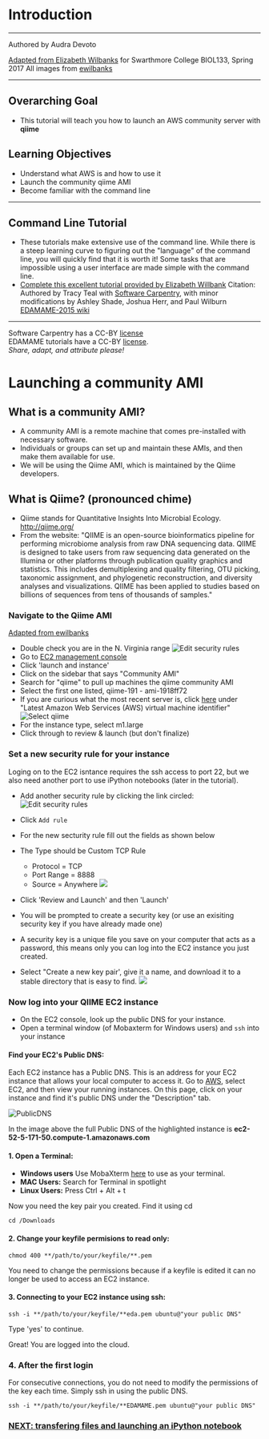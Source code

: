 # Introduction
***
Authored by Audra Devoto

[Adapted from Elizabeth Wilbanks](https://github.com/ewilbanks/micdiv2017/blob/master/tutorials/2017-02-16-launch-community-ami.md) for Swarthmore College BIOL133, Spring 2017
All images from [ewilbanks](https://github.com/ewilbanks/micdiv2017/blob/master/tutorials/2017-02-16-launch-community-ami.md)
***

## Overarching Goal  
* This tutorial will teach you how to launch an AWS community server with **qiime**

## Learning Objectives
*	Understand what AWS is and how to use it
* Launch the community qiime AMI
* Become familiar with the command line
***

## Command Line Tutorial
* These tutorials make extensive use of the command line. While there is a steep learning curve to figuring out the "language" of the command line, you will quickly find that it is worth it! Some tasks that are impossible using a user interface are made simple with the command line. 
* [Complete this excellent tutorial provided by Elizabeth Willbank](https://github.com/ewilbanks/2015-tutorials/blob/master/final/2015-06-22-introduction_to_the_shell.md)
Citation:
Authored by Tracy Teal with [Software Carpentry](http://software-carpentry.org/lessons.html), with minor modifications by Ashley Shade, Joshua Herr, and Paul Wilburn 
[EDAMAME-2015 wiki](https://github.com/edamame-course/2015-tutorials/wiki)

***
Software Carpentry has a CC-BY [license](https://github.com/swcarpentry/shell-novice/blob/gh-pages/LICENSE.md)   
EDAMAME tutorials have a CC-BY [license](https://github.com/edamame-course/2015-tutorials/blob/master/LICENSE.md).   
_Share, adapt, and attribute please!_   


# Launching a community AMI

## What is a community AMI?
* A community AMI is a remote machine that comes pre-installed with necessary software.
* Individuals or groups can set up and maintain these AMIs, and then make them available for use.
* We will be using the Qiime AMI, which is maintained by the Qiime developers. 

## What is Qiime? (pronounced chime)
* Qiime stands for Quantitative Insights Into Microbial Ecology. http://qiime.org/
* From the website: "QIIME is an open-source bioinformatics pipeline for performing microbiome analysis from raw DNA sequencing data. QIIME is designed to take users from raw sequencing data generated on the Illumina or other platforms through publication quality graphics and statistics. This includes demultiplexing and quality filtering, OTU picking, taxonomic assignment, and phylogenetic reconstruction, and diversity analyses and visualizations. QIIME has been applied to studies based on billions of sequences from tens of thousands of samples."

### Navigate to the Qiime AMI
[Adapted from ewilbanks](https://github.com/ewilbanks/micdiv2017/blob/master/tutorials/2017-02-16-launch-community-ami.md)

* Double check you are in the N. Virginia range
![Edit security rules](pics/ec2-range.png)
* Go to [EC2 management console](https://console.aws.amazon.com/ec2/v2/home?region=us-east-1#LaunchInstanceWizard:)
* Click 'launch and instance'
* Click on the sidebar that says "Community AMI"
* Search for "qiime" to pull up machines the qiime community AMI
* Select the first one listed, qiime-191 - ami-1918ff72
* If you are curious what the most recent server is, click [here](http://qiime.org/home_static/dataFiles.html) under "Latest Amazon Web Services (AWS) virtual machine identifier"
![Select qiime](pics/qiime-ami-01.png)
* For the instance type, select m1.large
* Click through to review & launch (but don't finalize)

### Set a new security rule for your instance 
Loging on to the EC2 isntance requires the ssh access to port 22, but we also need another port to use iPython notebooks (later in the tutorial).
* Add another security rule by clicking the link circled:
![Edit security rules](pics/qiime-ami-02.png)
* Click `Add rule`
* For the new secturity rule fill out the fields as shown below
* The Type should be Custom TCP Rule
  * Protocol =  TCP
  * Port Range = 8888
  * Source = Anywhere
![](pics/qiime-ami-03.png)

* Click 'Review and Launch' and then 'Launch'
* You will be prompted to create a security key (or use an exisiting security key if you have already made one)
* A security key is a unique file you save on your computer that acts as a password, this means only you can log into the EC2 instance you just created. 
* Select "Create a new key pair', give it a name, and download it to a stable directory that is easy to find. 
![](pics/create-key.png)


### Now log into your QIIME EC2 instance
- On the EC2 console, look up the public DNS for your instance.
- Open a terminal window (of Mobaxterm for Windows users) and `ssh` into your instance

#### Find your EC2's Public DNS:
Each EC2 instance has a Public DNS. This is an address for your EC2 instance that allows your local computer to access it. Go to [AWS](http://aws.amazon.com/), select EC2, and then view your running instances. On this page, click on your instance and find it's public DNS under the "Description" tab.

![PublicDNS](https://github.com/ewilbanks/2015-tutorials/blob/master/img/EC2_Public_DNS.png?raw=true)

In the image above the full Public DNS of the highlighted instance is **ec2-52-5-171-50.compute-1.amazonaws.com**

#### 1. Open a Terminal:
- **Windows users** Use MobaXterm [here](http://mobaxterm.mobatek.net/download.html) to use as your terminal. 
- **MAC Users:** Search for Terminal in spotlight
- **Linux Users:** Press Ctrl + Alt + t

Now you need the key pair you created. Find it using cd
 
```
cd /Downloads
```

#### 2. Change your keyfile permisions to read only:

```
chmod 400 **/path/to/your/keyfile/**.pem
```
You need to change the permissions because if a keyfile is edited it can no longer be used to access an EC2 instance. 

#### 3. Connecting to your EC2 instance using ssh:

```
ssh -i **/path/to/your/keyfile/**eda.pem ubuntu@"your public DNS"
```

Type 'yes' to continue. 

Great! You are logged into the cloud. 

### 4. After the first login

For consecutive connections, you do not need to modify the permissions of the key each time. Simply ssh in using the public DNS. 

```
ssh -i **/path/to/your/keyfile/**EDAMAME.pem ubuntu@"your public DNS"
```

### [NEXT: transfering files and launching an iPython notebook](https://github.com/oddaud/ubiome_tutorials/blob/master/tutorial_2_transfer_files.md)
